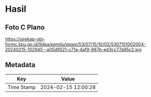 # Hasil

## Foto C Plano

https://sirekap-obj-formc.kpu.go.id/9dea/pemilu/ppwp/53/07/15/10/02/5307151002004-20240215-102945--a05d9521-c71a-4af9-987b-ed3cc77a95c2.jpg


## Metadata

| Key        | Value               |
| ---------- | ------------------- |
| Time Stamp | 2024-02-15 12:00:28 |



